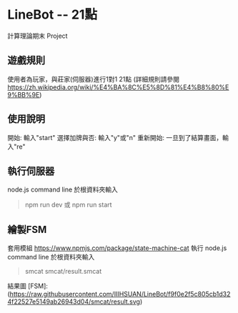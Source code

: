 # LineBot -- 21點
計算理論期末 Project

## 遊戲規則
使用者為玩家，與莊家(伺服器)進行1對1 21點
(詳細規則請參閱 https://zh.wikipedia.org/wiki/%E4%BA%8C%E5%8D%81%E4%B8%80%E9%BB%9E)

## 使用說明
開始: 輸入"start"
選擇加牌與否: 輸入"y"或"n"
重新開始: 一旦到了結算畫面，輸入"re"

## 執行伺服器
node.js command line 於根資料夾輸入
> npm run dev 或 npm run start

## 繪製FSM
套用模組 https://www.npmjs.com/package/state-machine-cat
執行 node.js command line 於根資料夾輸入
> smcat smcat/result.smcat

結果圖
[FSM]: (https://raw.githubusercontent.com/IIIHSUAN/LineBot/f9f0e2f5c805cb1d324f22527e5149ab26943d04/smcat/result.svg)
